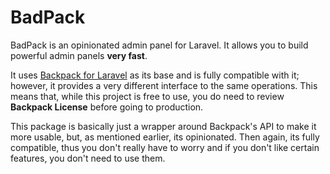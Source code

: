 # BadPack

BadPack is an opinionated admin panel for Laravel.
It allows you to build powerful admin panels **very fast**.

It uses [Backpack for Laravel](https://backpackforlaravel.com) as its base and is fully compatible with it; however, it 
provides a very different interface to the same operations. This means that, while this project is free to use, you 
do need to review **Backpack License** before going to production.

This package is basically just a wrapper around Backpack's API to make it more usable, but, as mentioned earlier, its
opinionated. Then again, its fully compatible, thus you don't really have to worry and if you don't like certain features,
you don't need to use them.

